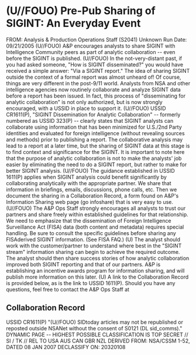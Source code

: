 # (U//FOUO) Pre-Pub Sharing of SIGINT: An Everyday Event 

FROM: Analysis \& Production Operations Staff (S2041)
Unknown
Run Date: 09/21/2005
(U//FOUO) A\&P encourages analysts to share SIGINT with Intelligence Community peers as part of analytic collaboration -- even before the SIGINT is published.
(U//FOUO) In the not-very-distant past, if you had asked someone, "How is SIGINT disseminated?" you would have received a simple answer: "Via a SIGINT report." The idea of sharing SIGINT outside the context of a formal report was almost unheard of! Of course, things are very different in the post-9/11 world. Analysts from NSA and other intelligence agencies now routinely collaborate and analyze SIGINT data before a report has been issued. In fact, this process of "disseminating for analytic collaboration" is not only authorized, but is now strongly encouraged, with a USSID in place to support it.
(U//FOUO) USSID CR1611(P), "SIGINT Dissemination for Analytic Collaboration" -- formerly numbered as USSID 323(P) -- clearly states that SIGINT analysts can collaborate using information that has been minimized for U.S./2nd Party identities and evaluated for foreign intelligence (without revealing sources and methods) prior to publishing a report. The collaborative analysis may lead to a report at a later time, but the sharing of SIGINT data at this stage is to find context and significance for the SIGINT. It is important to note here that the purpose of analytic collaboration is not to make the analysts' job easier by eliminating the need to do a SIGINT report, but rather to make for better SIGINT analysis.
(U//FOUO) The guidance established in USSID 1611(P) applies when SIGINT analysis could benefit significantly by collaborating analytically with the appropriate partner. We share that information in briefings, emails, discussions, phone calls, etc. Then we document the sharing in a Collaboration Record, a form found on A\&P's Information Sharing web page (go infoshare) that is very easy to use.
(U//FOUO) The A\&P Ops Staff strongly encourages all analysts to trust our partners and share freely within established guidelines for that relationship. We need to emphasize that the dissemination of Foreign Intelligence Surveillance Act (FISA) data (both content and metadata) requires special handling. Be sure to consult the specific guidelines before sharing any FISAderived SIGINT information. (See FISA FAQ.)
(U) The analyst should work with the customer/partner to understand where best in the "SIGINT stream" information sharing can begin to achieve the required outcome. The analyst should then share success stories of how analytic collaboration improved both SIGINT reporting and that of our partners. A\&P is establishing an incentive awards program for information sharing, and will publish more information on this later.
(U) A link to the Collaboration Record is provided below, as is the link to USSID 1611(P). Should you have any questions, feel free to contact the A\&P Ops Staff at

## Collaboration Record

USSID CR1611(P)
"(U//FOUO) SIDtoday articles may not be republished or reposted outside NSANet without the consent of S0121 (DL sid_comms)."
DYNAMIC PAGE -- HIGHEST POSSIBLE CLASSIFICATION IS TOP SECRET // SI / TK // REL TO USA AUS CAN GBR NZL
DERIVED FROM: NSA/CSSM 1-52, DATED 08 JAN 2007 DECLASSIFY ON: 20320108
